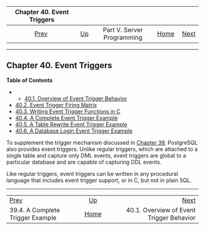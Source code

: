

|                    Chapter 40. Event Triggers                    |                                                            |                            |                                                       |                                                                                   |
| :--------------------------------------------------------------: | :--------------------------------------------------------- | :------------------------: | ----------------------------------------------------: | --------------------------------------------------------------------------------: |
| [Prev](trigger-example.html "39.4. A Complete Trigger Example")  | [Up](server-programming.html "Part V. Server Programming") | Part V. Server Programming | [Home](index.html "PostgreSQL 17devel Documentation") |  [Next](event-trigger-definition.html "40.1. Overview of Event Trigger Behavior") |

***

## Chapter 40. Event Triggers

**Table of Contents**

  * *   [40.1. Overview of Event Trigger Behavior](event-trigger-definition.html)
  * [40.2. Event Trigger Firing Matrix](event-trigger-matrix.html)
  * [40.3. Writing Event Trigger Functions in C](event-trigger-interface.html)
  * [40.4. A Complete Event Trigger Example](event-trigger-example.html)
  * [40.5. A Table Rewrite Event Trigger Example](event-trigger-table-rewrite-example.html)
  * [40.6. A Database Login Event Trigger Example](event-trigger-database-login-example.html)

To supplement the trigger mechanism discussed in [Chapter 39](triggers.html "Chapter 39. Triggers"), PostgreSQL also provides event triggers. Unlike regular triggers, which are attached to a single table and capture only DML events, event triggers are global to a particular database and are capable of capturing DDL events.

Like regular triggers, event triggers can be written in any procedural language that includes event trigger support, or in C, but not in plain SQL.

***

|                                                                  |                                                            |                                                                                   |
| :--------------------------------------------------------------- | :--------------------------------------------------------: | --------------------------------------------------------------------------------: |
| [Prev](trigger-example.html "39.4. A Complete Trigger Example")  | [Up](server-programming.html "Part V. Server Programming") |  [Next](event-trigger-definition.html "40.1. Overview of Event Trigger Behavior") |
| 39.4. A Complete Trigger Example                                 |    [Home](index.html "PostgreSQL 17devel Documentation")   |                                          40.1. Overview of Event Trigger Behavior |
